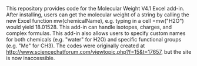 This repository provides code for the Molecular Weight V4.1 Excel add-in. After installing, users can get the molecular weight of a string by calling the new Excel function mw(chemicalName), e.g. typing in a cell =mw("H2O") would yield 18.01528. This add-in can handle isotopes, charges, and complex formulas. This add-in also allows users to specify custom names for both chemicals (e.g. "water" for H2O) and specific functional groups (e.g. "Me" for CH3).
The codes were originally created at http://www.sciencechatforum.com/viewtopic.php?f=15&t=17657, but the site is now inaccessible.
